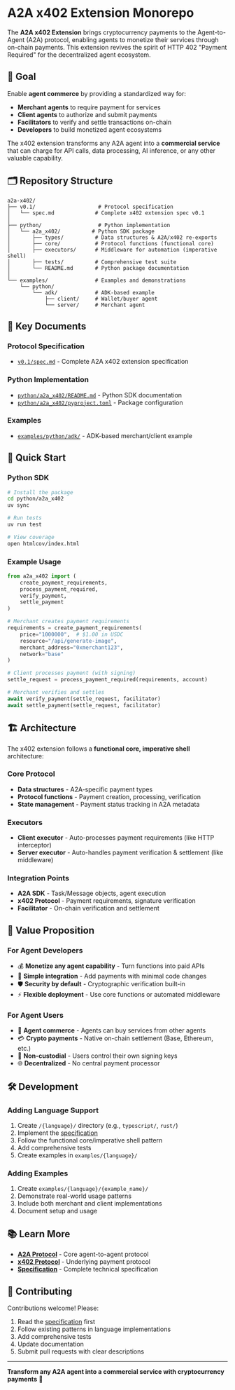 # A2A x402 Extension Monorepo

The **A2A x402 Extension** brings cryptocurrency payments to the Agent-to-Agent (A2A) protocol, enabling agents to monetize their services through on-chain payments. This extension revives the spirit of HTTP 402 "Payment Required" for the decentralized agent ecosystem.

## 🎯 **Goal**

Enable **agent commerce** by providing a standardized way for:
- **Merchant agents** to require payment for services
- **Client agents** to authorize and submit payments  
- **Facilitators** to verify and settle transactions on-chain
- **Developers** to build monetized agent ecosystems

The x402 extension transforms any A2A agent into a **commercial service** that can charge for API calls, data processing, AI inference, or any other valuable capability.

## 🗂️ **Repository Structure**

```
a2a-x402/
├── v0.1/                    # Protocol specification
│   └── spec.md             # Complete x402 extension spec v0.1
│
├── python/                  # Python implementation
│   └── a2a_x402/          # Python SDK package
│       ├── types/          # Data structures & A2A/x402 re-exports
│       ├── core/           # Protocol functions (functional core)
│       ├── executors/      # Middleware for automation (imperative shell)
│       ├── tests/          # Comprehensive test suite
│       └── README.md       # Python package documentation
│
└── examples/               # Examples and demonstrations
    └── python/
        └── adk/            # ADK-based example
            ├── client/     # Wallet/buyer agent
            └── server/     # Merchant agent
```

## 📖 **Key Documents**

### **Protocol Specification**
- [`v0.1/spec.md`](v0.1/spec.md) - Complete A2A x402 extension specification

### **Python Implementation**
- [`python/a2a_x402/README.md`](python/a2a_x402/README.md) - Python SDK documentation
- [`python/a2a_x402/pyproject.toml`](python/a2a_x402/pyproject.toml) - Package configuration

### **Examples**
- [`examples/python/adk/`](examples/python/adk/) - ADK-based merchant/client example

## 🚀 **Quick Start**

### **Python SDK**

```bash
# Install the package
cd python/a2a_x402
uv sync

# Run tests
uv run test

# View coverage
open htmlcov/index.html
```

### **Example Usage**

```python
from a2a_x402 import (
    create_payment_requirements,
    process_payment_required,
    verify_payment,
    settle_payment
)

# Merchant creates payment requirements
requirements = create_payment_requirements(
    price="1000000",  # $1.00 in USDC
    resource="/api/generate-image",
    merchant_address="0xmerchant123",
    network="base"
)

# Client processes payment (with signing)
settle_request = process_payment_required(requirements, account)

# Merchant verifies and settles
await verify_payment(settle_request, facilitator)
await settle_payment(settle_request, facilitator)
```

## 🏗️ **Architecture**

The x402 extension follows a **functional core, imperative shell** architecture:

### **Core Protocol**
- **Data structures** - A2A-specific payment types
- **Protocol functions** - Payment creation, processing, verification
- **State management** - Payment status tracking in A2A metadata

### **Executors**
- **Client executor** - Auto-processes payment requirements (like HTTP interceptor)
- **Server executor** - Auto-handles payment verification & settlement (like middleware)

### **Integration Points**
- **A2A SDK** - Task/Message objects, agent execution
- **x402 Protocol** - Payment requirements, signature verification
- **Facilitator** - On-chain verification and settlement

## 🎯 **Value Proposition**

### **For Agent Developers**
- 💰 **Monetize any agent capability** - Turn functions into paid APIs
- 🔧 **Simple integration** - Add payments with minimal code changes  
- 🛡️ **Security by default** - Cryptographic verification built-in
- ⚡ **Flexible deployment** - Use core functions or automated middleware

### **For Agent Users**  
- 🤖 **Agent commerce** - Agents can buy services from other agents
- 💳 **Crypto payments** - Native on-chain settlement (Base, Ethereum, etc.)
- 🔐 **Non-custodial** - Users control their own signing keys
- 🌐 **Decentralized** - No central payment processor

## 🛠️ **Development**

### **Adding Language Support**

1. Create `/{language}/` directory (e.g., `typescript/`, `rust/`)
2. Implement the [specification](v0.1/spec.md) 
3. Follow the functional core/imperative shell pattern
4. Add comprehensive tests
5. Create examples in `examples/{language}/`

### **Adding Examples**

1. Create `examples/{language}/{example_name}/`
2. Demonstrate real-world usage patterns
3. Include both merchant and client implementations
4. Document setup and usage

## 📚 **Learn More**

- **[A2A Protocol](https://github.com/a2aproject/a2a-python)** - Core agent-to-agent protocol
- **[x402 Protocol](https://x402.gitbook.io/x402)** - Underlying payment protocol
- **[Specification](v0.1/spec.md)** - Complete technical specification

## 🤝 **Contributing**

Contributions welcome! Please:

1. Read the [specification](v0.1/spec.md) first
2. Follow existing patterns in language implementations
3. Add comprehensive tests
4. Update documentation
5. Submit pull requests with clear descriptions

---

**Transform any A2A agent into a commercial service with cryptocurrency payments** 🚀